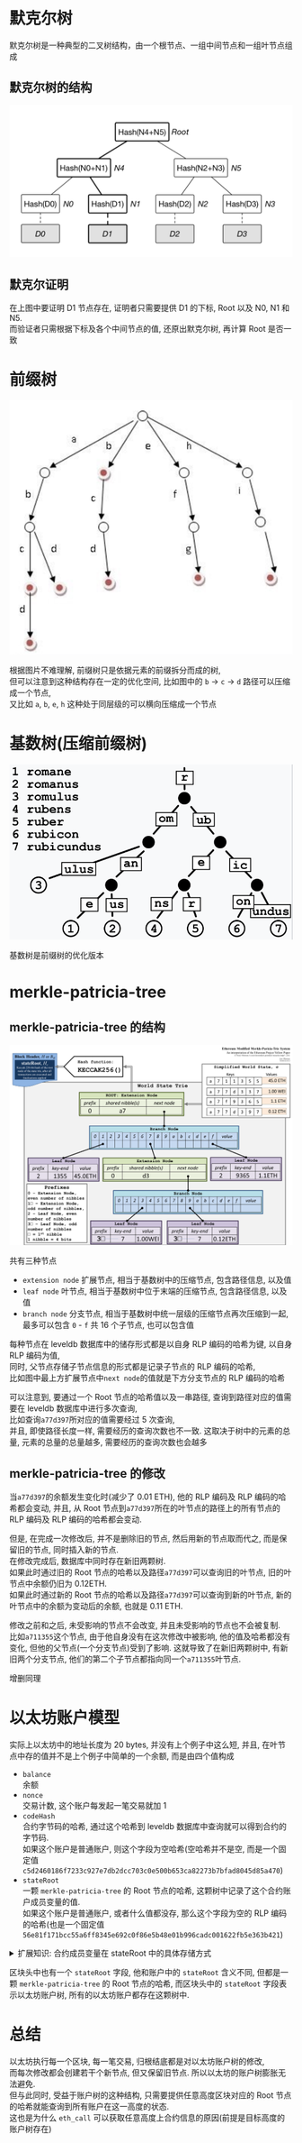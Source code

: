 # 默克尔树

默克尔树是一种典型的二叉树结构，由一个根节点、一组中间节点和一组叶节点组成

## 默克尔树的结构

![avatar](../img/merkle-tree.png)

## 默克尔证明

在上图中要证明 D1 节点存在, 证明者只需要提供 D1 的下标, Root 以及 N0, N1 和 N5.</br>
而验证者只需根据下标及各个中间节点的值, 还原出默克尔树, 再计算 Root 是否一致

# 前缀树

![avatar](../img/trie-tree.png)

根据图片不难理解, 前缀树只是依据元素的前缀拆分而成的树,</br>
但可以注意到这种结构存在一定的优化空间, 比如图中的 `b` -> `c` -> `d` 路径可以压缩成一个节点,</br>
又比如 `a`, `b`, `e`, `h` 这种处于同层级的可以横向压缩成一个节点

# 基数树(压缩前缀树)

![avatar](../img/radix-trie.png)

基数树是前缀树的优化版本

# merkle-patricia-tree

## merkle-patricia-tree 的结构

![avatar](../img/merkle-patricia-tree.png)

共有三种节点

- `extension node` 扩展节点, 相当于基数树中的压缩节点, 包含路径信息, 以及值
- `leaf node` 叶节点, 相当于基数树中位于末端的压缩节点, 包含路径信息, 以及值
- `branch node` 分支节点, 相当于基数树中统一层级的压缩节点再次压缩到一起, 最多可以包含 `0` - `f` 共 16 个子节点, 也可以包含值

每种节点在 leveldb 数据库中的储存形式都是以自身 RLP 编码的哈希为键, 以自身 RLP 编码为值,</br>
同时, 父节点存储子节点信息的形式都是记录子节点的 RLP 编码的哈希,</br>
比如图中最上方扩展节点中`next node`的值就是下方分支节点的 RLP 编码的哈希

可以注意到, 要通过一个 Root 节点的哈希值以及一串路径, 查询到路径对应的值需要在 leveldb 数据库中进行多次查询,</br>
比如查询`a77d397`所对应的值需要经过 5 次查询,</br>
并且, 即使路径长度一样, 需要经历的查询次数也不一致. 这取决于树中的元素的总量, 元素的总量的总量越多, 需要经历的查询次数也会越多

## merkle-patricia-tree 的修改

当`a77d397`的余额发生变化时(减少了 0.01 ETH), 他的 RLP 编码及 RLP 编码的哈希都会变动, 并且, 从 Root 节点到`a77d397`所在的叶节点的路径上的所有节点的 RLP 编码及 RLP 编码的哈希都会变动.</br>

但是, 在完成一次修改后, 并不是删除旧的节点, 然后用新的节点取而代之, 而是保留旧的节点, 同时插入新的节点.</br>
在修改完成后, 数据库中同时存在新旧两颗树.</br>
如果此时通过旧的 Root 节点的哈希以及路径`a77d397`可以查询旧的叶节点, 旧的叶节点中余额仍旧为 0.12ETH.</br>
如果此时通过新的 Root 节点的哈希以及路径`a77d397`可以查询到新的叶节点, 新的叶节点中的余额为变动后的余额, 也就是 0.11 ETH.

修改之前和之后, 未受影响的节点不会改变, 并且未受影响的节点也不会被复制.</br>
比如`a711355`这个节点, 由于他自身没有在这次修改中被影响, 他的值及哈希都没有变化, 但他的父节点(一个分支节点)受到了影响. 这就导致了在新旧两颗树中, 有新旧两个分支节点, 他们的第二个子节点都指向同一个`a711355`叶节点.

增删同理

# 以太坊账户模型

实际上以太坊中的地址长度为 20 bytes, 并没有上个例子中这么短, 并且, 在叶节点中存的值并不是上个例子中简单的一个余额, 而是由四个值构成

- `balance`</br>
  余额
- `nonce`</br>
  交易计数, 这个账户每发起一笔交易就加 1
- `codeHash`</br>
  合约字节码的哈希, 通过这个哈希到 leveldb 数据库中查询就可以得到合约的字节码.</br>
  如果这个账户是普通账户, 则这个字段为空哈希(空哈希并不是空, 而是一个固定值`c5d2460186f7233c927e7db2dcc703c0e500b653ca82273b7bfad8045d85a470`)
- `stateRoot`</br>
  一颗 `merkle-patricia-tree` 的 Root 节点的哈希, 这颗树中记录了这个合约账户成员变量的值.</br>
  如果这个账户是普通账户, 或者什么值都没存, 那么这个字段为空的 RLP 编码的哈希(也是一个固定值
  `56e81f171bcc55a6ff8345e692c0f86e5b48e01b996cadc001622fb5e363b421`)

<details>
<summary>扩展知识: 合约成员变量在 stateRoot 中的具体存储方式</summary>

```solidity
contract Person {
    uint256 public age;
    string public name;
}
```

合约中有一个 `slot` 的概念, 每一个成员变量对应一个槽位

以上面这个合约为例, 这份合约部署后, 在他的账户的 `stateRoot` 对应的 `merkle-patricia-tree` 中,</br>
成员变量 `age` 的路径为 `0000000000000000000000000000000000000000000000000000000000000001`,</br>
成员变量 `name` 的路径为 `0000000000000000000000000000000000000000000000000000000000000002`

</details>

区块头中也有一个 `stateRoot` 字段, 他和账户中的 `stateRoot` 含义不同, 但都是一颗 `merkle-patricia-tree` 的 Root 节点的哈希, 而区块头中的 `stateRoot` 字段表示以太坊账户树, 所有的以太坊账户都存在这颗树中.</br>

# 总结

以太坊执行每一个区块, 每一笔交易, 归根结底都是对以太坊账户树的修改,</br>
而每次修改都会创建若干个新节点, 但又保留旧节点. 所以以太坊的账户树膨胀无法避免.</br>
但与此同时, 受益于账户树的这种结构, 只需要提供任意高度区块对应的 Root 节点的哈希就能查询到所有账户在这一高度的状态.</br>
这也是为什么 `eth_call` 可以获取任意高度上合约信息的原因(前提是目标高度的账户树存在)
